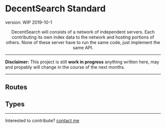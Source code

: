 # DecentSearch Standard
version: WIP 2019-10-1

<p align="center">
DecentSearch will consists of a network of independent servers. Each contributing its own index data to the network and hosting portions of others. None of these server have to run the same code, just implement the same API.
</p>

----

**Disclaimer:** This project is still **work in progress** anything written here, may and propably will change in the course of the next months.

----

## Routes



## Types




---
Interested to contribute? [contact me](mailto:dustin@commit.international)
